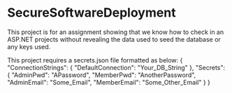 # SecureSoftwareDeployment

This project is for an assignment showing that we know how to check in an ASP.NET projects without revealing the data used to seed the database or any keys used.

This project requires a secrets.json file formatted as below:
{
	"ConnectionStrings": {
		"DefaultConnection": "Your_DB_String"
	},
	"Secrets": {
		"AdminPwd": "APassword",
		"MemberPwd": "AnotherPassword",
		"AdminEmail": "Some_Email",
		"MemberEmail": "Some_Other_Email"
	}
}
